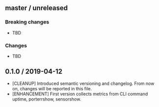 ## master / unreleased

### **Breaking changes**
* TBD

### Changes
* TBD

## 0.1.0 / 2019-04-12
* [CLEANUP] Introduced semantic versioning and changelog. From now on,
  changes will be reported in this file.
* [ENHANCEMENT] First version collects metrics from CLI command uptime,
  porterrshow, sensorshow.
